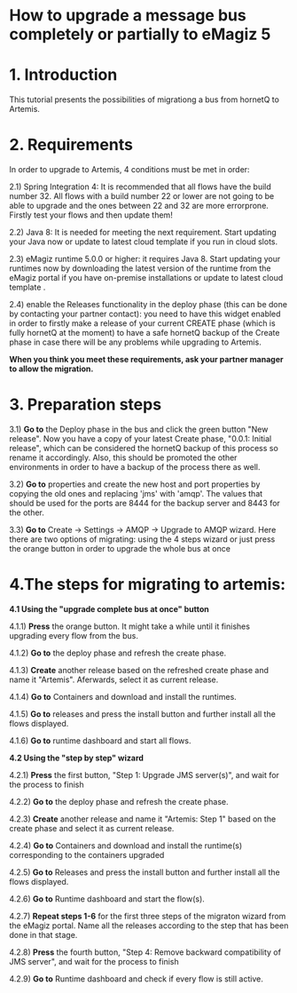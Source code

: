 # How to upgrade a message bus completely or partially to eMagiz 5 

# 1. Introduction

This tutorial presents the possibilities of migrationg a bus from hornetQ to Artemis.

# 2. Requirements

In order to upgrade to Artemis, 4 conditions must be met in order:

2.1) Spring Integration 4: It is recommended that all flows have the build number 32. All flows with a build number 22 or lower are not going to be able to upgrade and the ones between 22 and 32 are more errorprone. Firstly test your flows and then update them!

2.2) Java 8: It is needed for meeting the next requirement. Start updating your Java now or update to latest cloud template if you run in cloud slots. 

2.3) eMagiz runtime 5.0.0 or higher: it requires Java 8. Start updating your runtimes now by downloading the latest version of the runtime from the eMagiz portal if you have on-premise installations or update to latest cloud template .

2.4) enable the Releases functionality in the deploy phase (this can be done by contacting your partner contact): you need to have this widget enabled in order to firstly make a release of your current CREATE phase (which is fully hornetQ at the moment) to have a safe hornetQ backup of the Create phase in case there will be any problems while upgrading to Artemis.

  **When you think you meet these requirements, ask your partner manager to allow the migration.**

# 3. Preparation steps 

3.1) **Go to** the Deploy phase in the bus and click the green button "New release". Now you have a copy of your latest Create phase, "0.0.1: Initial release",  which can be considered the hornetQ backup of this process so rename it accordingly. Also, this should be promoted the other environments in order to have a backup of the process there as well.

3.2) **Go to** properties and create the new host and port properties by copying the old ones and replacing 'jms' with 'amqp'. The values that should be used for the ports are 8444 for the backup server and 8443 for the other.

3.3) **Go to** Create -> Settings -> AMQP -> Upgrade to AMQP wizard. Here there are two options of migrating: using the 4 steps wizard or just press the orange button in order to upgrade the whole bus at once 


# 4.The steps for migrating to artemis: 

 **4.1 Using the "upgrade complete bus at once" button**

4.1.1) **Press** the orange button. It might take a while until it finishes upgrading every flow from the bus. 

4.1.2) **Go to** the deploy phase and refresh the create phase. 

4.1.3) **Create** another release based on the refreshed create phase and name it "Artemis". Aferwards, select it as current release.

4.1.4) **Go to** Containers and download and install the runtimes.

4.1.5) **Go to** releases and press the install button and further install all the flows displayed.  

4.1.6) **Go to** runtime dashboard and start all flows.


 **4.2 Using the "step by step" wizard** 

4.2.1) **Press** the first button, "Step 1: Upgrade JMS server(s)", and wait for the process to finish

4.2.2) **Go to** the deploy phase and refresh the create phase. 

4.2.3) **Create** another release and name it "Artemis: Step 1" based on the create phase and select it as current release.

4.2.4) **Go to** Containers and download and install the runtime(s) corresponding to the containers upgraded

4.2.5) **Go to** Releases and press the install button and further install all the flows displayed.

4.2.6) **Go to** Runtime dashboard and start the flow(s).

4.2.7) **Repeat steps 1-6** for the first three steps of the migraton wizard from the eMagiz portal. Name all the releases according to 
the step that has been done in that stage.

4.2.8) **Press** the fourth button, "Step 4: Remove backward compatibility of JMS server", and wait for the process to finish

4.2.9) **Go to** Runtime dashboard and check if every flow is still active.
